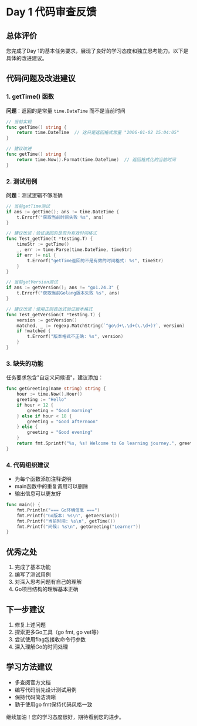 # Day 1 代码审查反馈

## 总体评价
您完成了Day 1的基本任务要求，展现了良好的学习态度和独立思考能力。以下是具体的改进建议。

## 代码问题及改进建议

### 1. getTime() 函数
**问题**：返回的是常量 `time.DateTime` 而不是当前时间
```go
// 当前实现
func getTime() string {
    return time.DateTime  // 这只是返回格式常量 "2006-01-02 15:04:05"
}

// 建议改进
func getTime() string {
    return time.Now().Format(time.DateTime)  // 返回格式化的当前时间
}
```

### 2. 测试用例
**问题**：测试逻辑不够准确
```go
// 当前getTime测试
if ans := getTime(); ans != time.DateTime {
    t.Errorf("获取当前时间失败 %s", ans)
}

// 建议改进：验证返回的是否为有效时间格式
func Test_getTime(t *testing.T) {
    timeStr := getTime()
    _, err := time.Parse(time.DateTime, timeStr)
    if err != nil {
        t.Errorf("getTime返回的不是有效的时间格式: %s", timeStr)
    }
}

// 当前getVersion测试
if ans := getVersion(); ans != "go1.24.3" {
    t.Errorf("获取当前Golang版本失败 %s", ans)
}

// 建议改进：使用正则表达式验证版本格式
func Test_getVersion(t *testing.T) {
    version := getVersion()
    matched, _ := regexp.MatchString(`^go\d+\.\d+(\.\d+)?`, version)
    if !matched {
        t.Errorf("版本格式不正确: %s", version)
    }
}
```

### 3. 缺失的功能
任务要求包含"自定义问候语"，建议添加：
```go
func getGreeting(name string) string {
    hour := time.Now().Hour()
    greeting := "Hello"
    if hour < 12 {
        greeting = "Good morning"
    } else if hour < 18 {
        greeting = "Good afternoon"
    } else {
        greeting = "Good evening"
    }
    return fmt.Sprintf("%s, %s! Welcome to Go learning journey.", greeting, name)
}
```

### 4. 代码组织建议
- 为每个函数添加注释说明
- main函数中的重复调用可以删除
- 输出信息可以更友好

```go
func main() {
    fmt.Println("=== Go环境信息 ===")
    fmt.Printf("Go版本: %s\n", getVersion())
    fmt.Printf("当前时间: %s\n", getTime())
    fmt.Printf("问候: %s\n", getGreeting("Learner"))
}
```

## 优秀之处
1. 完成了基本功能
2. 编写了测试用例
3. 对深入思考问题有自己的理解
4. Go项目结构的理解基本正确

## 下一步建议
1. 修复上述问题
2. 探索更多Go工具（go fmt, go vet等）
3. 尝试使用flag包接收命令行参数
4. 深入理解Go的时间处理

## 学习方法建议
- 多查阅官方文档
- 编写代码前先设计测试用例
- 保持代码简洁清晰
- 勤于使用go fmt保持代码风格一致

继续加油！您的学习态度很好，期待看到您的进步。